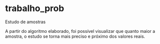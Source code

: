 # trabalho_prob
Estudo de amostras

A partir do algoritmo elaborado, 
foi possível visualizar que quanto 
maior a amostra, o estudo se torna 
mais preciso e próximo dos valores 
reais.
